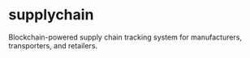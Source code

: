 # supplychain
Blockchain-powered supply chain tracking system for manufacturers, transporters, and retailers.
